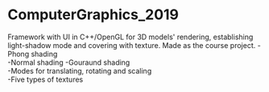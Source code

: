 # ComputerGraphics_2019
Framework with UI in C++/OpenGL for 3D models' rendering, establishing light-shadow mode and covering with texture.
Made as the course project.	
-Phong shading	
-Normal shading	
-Gouraund shading	
-Modes for translating, rotating and scaling	
-Five types of textures	
